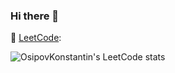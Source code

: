 ### Hi there 👋

🔭 [LeetCode](https://leetcode.com/osipowko/):

![OsipovKonstantin's LeetCode stats](https://leetcode-stats-six.vercel.app/api?username=osipowko)

<!--
**OsipovKonstantin/OsipovKonstantin** is a ✨ _special_ ✨ repository because its `README.md` (this file) appears on your GitHub profile.

Here are some ideas to get you started:

- 🔭 I’m currently working on ...
- 🌱 I’m currently learning ...
- 👯 I’m looking to collaborate on ...
- 🤔 I’m looking for help with ...
- 💬 Ask me about ...
- 📫 How to reach me: ...
- 😄 Pronouns: ...
- ⚡ Fun fact: ...
-->
